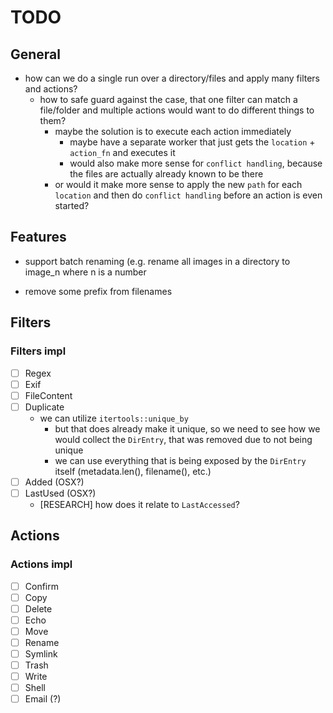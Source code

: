 # TODO

## General

- how can we do a single run over a directory/files and apply many filters and actions?
  - how to safe guard against the case, that one filter can match a file/folder and multiple actions would want to do different things to them?
    - maybe the solution is to execute each action immediately
      - maybe have a separate worker that just gets the `location` + `action_fn` and executes it
      - would also make more sense for `conflict handling`, because the files are actually already known to be there
    - or would it make more sense to apply the new `path` for each `location` and then do `conflict handling` before an action is even started?

## Features

- support batch renaming (e.g. rename all images in a directory to image_n where n is a number

- remove some prefix from filenames

## Filters

### Filters impl

- [ ] Regex
- [ ] Exif
- [ ] FileContent
- [ ] Duplicate
  - we can utilize `itertools::unique_by`
    - but that does already make it unique, so we need to see how we would collect the `DirEntry`, that was removed due to not being unique
    - we can use everything that is being exposed by the `DirEntry` itself (metadata.len(), filename(), etc.)
- [ ] Added (OSX?)
- [ ] LastUsed (OSX?)
  - [RESEARCH] how does it relate to `LastAccessed`?

## Actions

### Actions impl

- [ ] Confirm
- [ ] Copy
- [ ] Delete
- [ ] Echo
- [ ] Move
- [ ] Rename
- [ ] Symlink
- [ ] Trash
- [ ] Write
- [ ] Shell
- [ ] Email (?)
